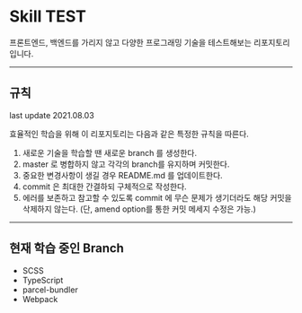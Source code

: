 # Skill TEST

프론트엔드, 백엔드를 가리지 않고 다양한 프로그래밍 기술을 테스트해보는 리포지토리입니다.

---

## 규칙

last update 2021.08.03

효율적인 학습을 위해 이 리포지토리는 다음과 같은 특정한 규칙을 따른다.

1. 새로운 기술을 학습할 땐 새로운 branch 를 생성한다.
2. master 로 병합하지 않고 각각의 branch를 유지하며 커밋한다.
3. 중요한 변경사항이 생길 경우 README.md 를 업데이트한다.
4. commit 은 최대한 간결하되 구체적으로 작성한다.
5. 에러를 보존하고 참고할 수 있도록 commit 에 무슨 문제가 생기더라도 해당 커밋을 삭제하지 않는다. (단, amend option를 통한 커밋 메세지 수정은 가능.)


---

## 현재 학습 중인 Branch

- SCSS
- TypeScript
- parcel-bundler
- Webpack
